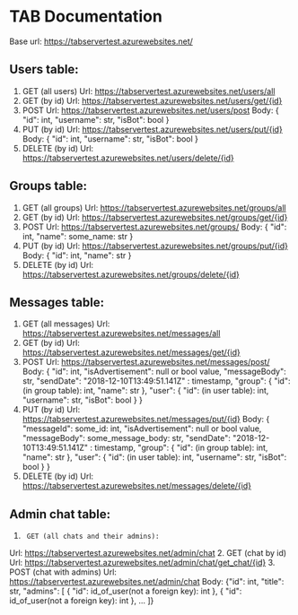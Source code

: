 # TAB Documentation
Base url: https://tabservertest.azurewebsites.net/

## Users table:
1. GET (all users)
Url:  https://tabservertest.azurewebsites.net/users/all
2. GET (by id)
Url:   https://tabservertest.azurewebsites.net/users/get/{id}
3. POST
Url:  https://tabservertest.azurewebsites.net/users/post
Body:
{
"id": int,
"username": str,
"isBot": bool
}
4. PUT (by id)
Url:  https://tabservertest.azurewebsites.net/users/put/{id}
Body:
{
"id": int,
"username": str,
"isBot": bool
}
5. DELETE (by id)
Url:  https://tabservertest.azurewebsites.net/users/delete/{id}


## Groups table:
1. GET (all groups)
Url:  https://tabservertest.azurewebsites.net/groups/all
2. GET (by id)
Url:  https://tabservertest.azurewebsites.net/groups/get/{id}
3. POST
Url:  https://tabservertest.azurewebsites.net/groups/
Body:
{
"id": int,
"name": some_name: str
}
4. PUT (by id)
Url:  https://tabservertest.azurewebsites.net/groups/put/{id}
Body:
{
"id": int,
"name": str
}
5. DELETE (by id)
Url:  https://tabservertest.azurewebsites.net/groups/delete/{id}


## Messages table:
1. GET (all messages)
Url:  https://tabservertest.azurewebsites.net/messages/all
2. GET (by id)
Url:  https://tabservertest.azurewebsites.net/messages/get/{id}
3. POST
Url:  https://tabservertest.azurewebsites.net/messages/post/
Body:
{
  "id": int,
  "isAdvertisement": null or bool value,
  "messageBody": str,
  "sendDate": "2018-12-10T13:49:51.141Z" : timestamp,
  "group": {
"id": (in group table):  int,
"name": str
},
  "user": {
"id": (in user table): int,
"username": str,
"isBot": bool
}
}
4. PUT (by id)
Url: https://tabservertest.azurewebsites.net/messages/put/{id}
Body:
{
  "messageId": some_id: int,
  "isAdvertisement": null or bool value,
  "messageBody": some_message_body: str,
  "sendDate": "2018-12-10T13:49:51.141Z" : timestamp,
  "group": {
"id": (in group table):  int,
"name": str
},
  "user": {
"id": (in user table): int,
"username": str,
"isBot": bool
}
}
5. DELETE (by id)
Url: https://tabservertest.azurewebsites.net/messages/delete/{id}
 

## Admin chat table:
1.  	GET (all chats and their admins):
Url: https://tabservertest.azurewebsites.net/admin/chat
2.  	GET (chat by id)
Url: https://tabservertest.azurewebsites.net/admin/chat/get_chat/{id}
3.  	POST (chat with admins)
Url: https://tabservertest.azurewebsites.net/admin/chat
Body:
{"id": int,
 "title": str,
 "admins": [
   {
 	"id": id_of_user(not a foreign key): int
   },
   {
 	"id": id_of_user(not a foreign key): int
   },
…
 ]}
